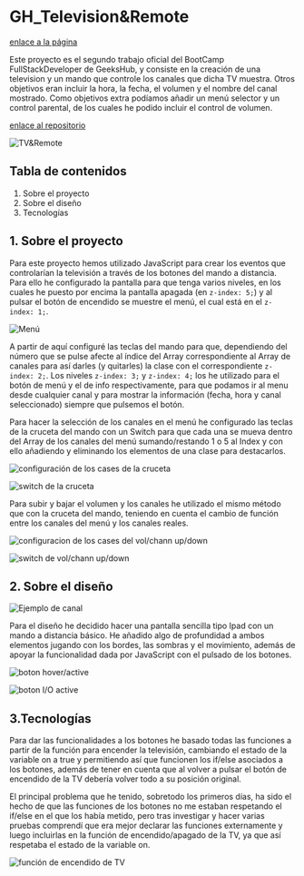 # GH_Television&Remote

[enlace a la página](https://jesusmatinezclavel.github.io/GeeksHub_SecondAssigment_TV-Remote/)

Este proyecto es el segundo trabajo oficial del BootCamp FullStackDeveloper de GeeksHub, y consiste en la creación de una television y un mando que controle los canales que dicha TV muestra. Otros objetivos eran incluir la hora, la fecha, el volumen y el nombre del canal mostrado. Como objetivos extra podíamos añadir un menú selector y un control parental, de los cuales he podido incluir el control de volumen.

[enlace al repositorio](https://github.com/JesusMatinezClavel/GeeksHub_SecondAssigment_TV-Remote?tab=readme-ov-file)

![TV&Remote](./img/image.png)

## Tabla de contenidos

1. Sobre el proyecto
2. Sobre el diseño
3. Tecnologías

## 1. Sobre el proyecto

Para este proyecto hemos utilizado JavaScript para crear los eventos que controlarían la televisión a través de los botones del mando a distancia.
Para ello he configurado la pantalla para que tenga varios niveles, en los cuales he puesto por encima la pantalla apagada (en `z-index: 5;`) y al pulsar el botón de encendido se muestre el menú, el cual está en el `z-index: 1;`.

![Menú](./img/image2.png)

A partir de aquí configuré las teclas del mando para que, dependiendo del número que se pulse afecte al índice del Array correspondiente al Array de canales para así darles (y quitarles) la clase con el correspondiente `z-index: 2;`.
Los niveles `z-index: 3;` y `z-index: 4;` los he utilizado para el botón de menú y el de info respectivamente, para que podamos ir al menu desde cualquier canal y para mostrar la información (fecha, hora y canal seleccionado) siempre que pulsemos el botón.

Para hacer la selección de los canales en el menú he configurado las teclas de la cruceta del mando con un Switch para que cada una se mueva dentro del Array de los canales del menú sumando/restando 1 o 5 al Index y con ello añadiendo y eliminando los elementos de una clase para destacarlos.

![configuración de los cases de la cruceta](./img/image7.png)

![switch de la cruceta](./img/image6.png)

Para subir y bajar el volumen y los canales he utilizado el mismo método que con la cruceta del mando, teniendo en cuenta el cambio de función entre los canales del menú y los canales reales.

![configuracion de los cases del vol/chann up/down](./img/image8.png)

![switch de vol/chann up/down](./img/image9.png)

## 2. Sobre el diseño

![Ejemplo de canal](./img/image3.png)

Para el diseño he decidido hacer una pantalla sencilla tipo Ipad con un mando a distancia básico.
He añadido algo de profundidad a ambos elementos jugando con los bordes, las sombras y el movimiento, además de apoyar la funcionalidad dada por JavaScript con el pulsado de los botones.

![boton hover/active](./img/image4.png)

![boton I/O active](./img/image5.png)

## 3.Tecnologías

Para dar las funcionalidades a los botones he basado todas las funciones a partir de la función para encender la televisión, cambiando el estado de la variable on a true y permitiendo así que funcionen los if/else asociados a los botones, además de tener en cuenta que al volver a pulsar el botón de encendido de la TV debería volver todo a su posición original.


El principal problema que he tenido, sobretodo los primeros días, ha sido el hecho de que las funciones de los botones no me estaban respetando el if/else en el que los había metido, pero tras investigar y hacer varias pruebas comprendí que era mejor declarar las funciones externamente y luego incluirlas en la función de encendido/apagado de la TV, ya que así respetaba el estado de la variable on.

![función de encendido de TV](./img/image10.png)


